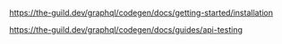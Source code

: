 https://the-guild.dev/graphql/codegen/docs/getting-started/installation

https://the-guild.dev/graphql/codegen/docs/guides/api-testing
